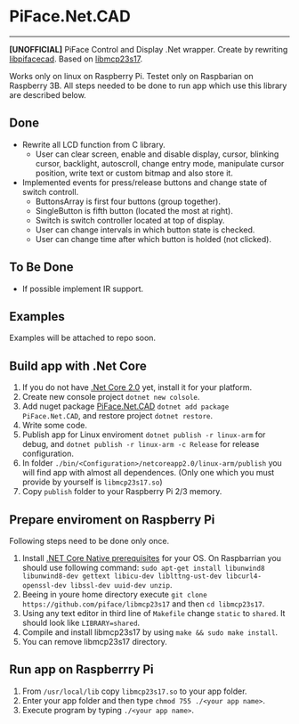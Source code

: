 # **PiFace.Net.CAD** #
--------------
**[UNOFFICIAL]** PiFace Control and Display .Net wrapper. Create by rewriting [libpifacecad](https://github.com/piface/libpifacecad). Based on [libmcp23s17](https://github.com/piface/libmcp23s17).

Works only on linux on Raspberry Pi. Testet only on Raspbarian on Raspberry 3B. 
All steps needed to be done to run app which use this library are described below.

## Done ##
 - Rewrite all LCD function from C library.
    - User can clear screen, enable and disable display, cursor, blinking cursor, backlight, autoscroll, change entry mode, manipulate cursor position, write text or custom bitmap and also store it.
 - Implemented events for press/release buttons and change state of switch controll.
    - ButtonsArray is first four buttons (group together).
    - SingleButton is fifth button (located the most at right).
    - Switch is switch controller located at top of display.
    - User can change intervals in which button state is checked.
    - User can change time after which button is holded (not clicked).

## To Be Done ##
 - If possible implement IR support.

## Examples ##
Examples will be attached to repo soon.

## Build app with .Net Core ##
 1. If you do not have [.Net Core 2.0](https://www.microsoft.com/net/core/preview#windowscmd) yet, install it for your platform.
 2. Create new console project `dotnet new colsole`.
 3. Add nuget package [PiFace.Net.CAD](https://www.nuget.org/packages/PiFace.Net.CAD/) `dotnet add package PiFace.Net.CAD`, and restore project `dotnet restore`.
 4. Write some code.
 5. Publish app for Linux enviroment `dotnet publish -r linux-arm` for debug, and `dotnet publish -r linux-arm -c Release` for release configuration.
 6. In folder `./bin/<Configuration>/netcoreapp2.0/linux-arm/publish` you will find app with almost all dependences. (Only one which you must provide by yourself is `libmcp23s17.so`)
 7. Copy `publish` folder to your Raspberry Pi 2/3 memory.

## Prepare enviroment on Raspberry Pi ##
Following steps need to be done only once.

 1. Install [.NET Core Native prerequisites](https://github.com/dotnet/core/blob/master/Documentation/prereqs.md) for your OS. On Raspbarrian you should use following command: `sudo apt-get install libunwind8 libunwind8-dev gettext libicu-dev liblttng-ust-dev libcurl4-openssl-dev libssl-dev uuid-dev unzip`. 
 2. Beeing in youre home directory execute `git clone https://github.com/piface/libmcp23s17` and then `cd libmcp23s17`.
 3. Using any text editor in third line of `Makefile` change `static` to `shared`. It should look like `LIBRARY=shared`.
 4. Compile and install libmcp23s17 by using `make && sudo make install`.
 5. You can remove libmcp23s17 directory.

## Run app on Raspberrry Pi ##
 1. From `/usr/local/lib` copy `libmcp23s17.so` to your app folder.
 2. Enter your app folder and then type `chmod 755 ./<your app name>`.
 3. Execute program by typing `./<your app name>`.



